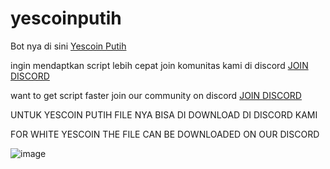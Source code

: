 # yescoinputih
Bot nya di sini [Yescoin Putih](https://t.me/realyescoinbot?start=r_1330939241)

ingin mendaptkan script lebih cepat join komunitas kami di discord
[JOIN DISCORD](https://discord.gg/N9caefVJ7F)

want to get script faster join our community on discord
[JOIN DISCORD](https://discord.gg/N9caefVJ7F)

UNTUK YESCOIN PUTIH FILE NYA BISA DI DOWNLOAD DI DISCORD KAMI

FOR WHITE YESCOIN THE FILE CAN BE DOWNLOADED ON OUR DISCORD

![image](https://github.com/user-attachments/assets/81e22dd2-2058-4ea0-b37e-def8b8bb1ede)
